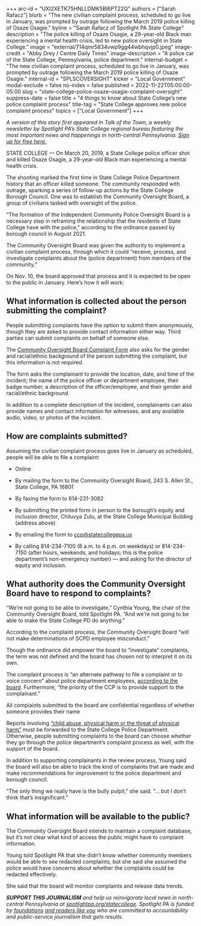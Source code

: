 +++
arc-id = "UXI2XETK75HNLLDMK5BI6PT22Q"
authors = ["Sarah Rafacz"]
blurb = "The new civilian complaint process, scheduled to go live in January, was prompted by outrage following the March 2019 police killing of Osaze Osagie."
byline = "Sarah Rafacz of Spotlight PA State College"
description = "The police killing of Osaze Osagie, a 29-year-old Black man experiencing a mental health crisis, led to new police oversight in State College."
image = "external/714qmr5834vwp9gg44wbhqvjp0.jpeg"
image-credit = "Abby Drey / Centre Daily Times"
image-description = "A police car of the State College, Pennsylvania, police department."
internal-budget = "The new civilian complaint process, scheduled to go live in January, was prompted by outrage following the March 2019 police killing of Osaze Osagie."
internal-id = "SPLSCOVERSIGHT"
kicker = "Local Government"
modal-exclude = false
no-index = false
published = 2022-11-22T05:00:00-05:00
slug = "state-college-police-osaze-osagie-complaint-oversight"
suppress-date = false
title = "4 things to know about State College’s new police complaint process"
title-tag = "State College approves new police complaint process"
topics = ["Local Government"]
+++

<i>A version of this story first appeared in Talk of the Town, a weekly newsletter by Spotlight PA’s State College regional bureau featuring the most important news and happenings in north-central Pennsylvania. </i><a href="https://www.spotlightpa.org/newsletters"><i>Sign up for free here.</i></a>

STATE COLLEGE — On March 20, 2019, a State College police officer shot and killed Osaze Osagie, a 29-year-old Black man experiencing a mental health crisis.

The shooting marked the first time in State College Police Department history that an officer killed someone. The community responded with outrage, sparking a series of follow-up actions by the State College Borough Council. One was to establish the Community Oversight Board, a group of civilians tasked with oversight of the police.

“The formation of the Independent Community Police Oversight Board is a necessary step in reframing the relationship that the residents of State College have with the police,” according to the ordinance passed by borough council in August 2021.

<script src="https://www.spotlightpa.org/embed.js" async></script><div data-spl-embed-version="1" data-spl-src="https://www.spotlightpa.org/embeds/newsletter/?cta=Sign%20up%20for%20our%20new%20regional%20newsletter%2C%20%3Cb%3ETalk%20of%20the%20Town%3C%2Fb%3E%2C%20and%20get%20all%20the%20news%20and%20notes%20from%20State%20College%20and%20north-central%20PA.&button=Sign%20Up%20Now&preselect=state_college&eyebrow=DON'T%20MISS%20A%20BEAT"></div>

The Community Oversight Board was given the authority to implement a civilian complaint process, through which it could “receive, process, and investigate complaints about the (police department) from members of the community.”

On Nov. 10, the board approved that process and it is expected to be open to the public in January. Here’s how it will work:

## What information is collected about the person submitting the complaint?

People submitting complaints have the option to submit them anonymously, though they are asked to provide contact information either way. Third parties can submit complaints on behalf of someone else.

The <a href="https://content.civicplus.com/api/assets/pa-statecollege/cd51d2f1-d3e6-4d44-8129-e708ae52c89e/submission-complaint-form-91622.pdf?sq=44f093b1-f1fd-1103-8593-7ebd69c5e1e1&scope=all">Community Oversight Board Complaint Form</a> also asks for the gender and racial/ethnic background of the person submitting the complaint, but this information is not required.

The form asks the complainant to provide the location, date, and time of the incident; the name of the police officer or department employee, their badge number, a description of the officer/employee, and their gender and racial/ethnic background.

In addition to a complete description of the incident, complainants can also provide names and contact information for witnesses, and any available audio, video, or photos of the incident.

## How are complaints submitted?

Assuming the civilian complaint process goes live in January as scheduled, people will be able to file a complaint:

- Online

- By mailing the form to the Community Oversight Board, 243 S. Allen St., State College, PA 16801

- By faxing the form to 814-231-3082

- By submitting the printed form in person to the borough’s equity and inclusion director, Chiluvya Zulu, at the State College Municipal Building (address above)

- By emailing the form to <a href="mailto:ccp@statecollegepa.us">ccp@statecollegepa.us</a>

- By calling 814-234-7100 (8 a.m. to 4 p.m. on weekdays) or 814-234-7150 (after hours, weekends, and holidays; this is the police department’s non-emergency number) — and asking for the director of equity and inclusion.

## What authority does the Community Oversight Board have to respond to complaints?

“We’re not going to be able to investigate,” Cynthia Young, the chair of the Community Oversight Board, told Spotlight PA. “And we’re not going to be able to make the State College PD do anything.”

According to the complaint process, the Community Oversight Board “will not make determinations of SCPD employee misconduct.”

Though the ordinance did empower the board to “investigate” complaints, the term was not defined and the board has chosen not to interpret it on its own.

The complaint process is “an alternate pathway to file a complaint or to voice concern” about police department employees, <a href="https://content.civicplus.com/api/assets/pa-statecollege/a42947eb-4ac6-42f0-96ba-85085642ea5e/9-8-22-draft-civcompprocess.pdf?sq=7b270b14-f1ae-7c67-dfca-a02b79d8c91c&scope=all">according to the board</a>. Furthermore, “the priority of the CCP is to provide support to the complainant.”

All complaints submitted to the board are confidential regardless of whether someone provides their name

Reports involving <a href="https://content.civicplus.com/api/assets/pa-statecollege/cd51d2f1-d3e6-4d44-8129-e708ae52c89e/submission-complaint-form-91622.pdf?sq=44f093b1-f1fd-1103-8593-7ebd69c5e1e1&scope=all">“child abuse, physical harm or the threat of physical harm”</a> must be forwarded to the State College Police Department. Otherwise, people submitting complaints to the board can choose whether they go through the police department’s complaint process as well, with the support of the board.

In addition to supporting complainants in the review process, Young said the board will also be able to track the kind of complaints that are made and make recommendations for improvement to the police department and borough council.

“The only thing we really have is the bully pulpit,” she said. “... but I don’t think that’s insignificant.”

## What information will be available to the public?

The Community Oversight Board intends to maintain a complaint database, but it’s not clear what kind of access the public might have to complaint information.

<script src="https://www.spotlightpa.org/embed.js" async></script><div data-spl-embed-version="1" data-spl-src="https://www.spotlightpa.org/embeds/donate/?eyebrow_text=SUPPORT%20SPOTLIGHT%20PA&cta_text=YES%2C%20I%20WANT%20TO%20CONTRIBUTE&teaser_text=The%20future%20of%20Spotlight%20PA%20depends%20on%20your%20support.%20Make%20a%20tax-deductible%20gift%20now%20to%20ensure%20this%20vital%20journalism%20can%20continue%20in%202023.%20As%20a%20special%20bonus%2C%20%3Cb%3Eall%20gifts%20will%20be%20DOUBLED."></div>

Young told Spotlight PA that she didn’t know whether community members would be able to see redacted complaints, but she said she assumed the police would have concerns about whether the complaints could be redacted effectively.

She said that the board will monitor complaints and release data trends.

<i><b>SUPPORT THIS JOURNALISM</b></i><i> and help us reinvigorate local news in north-central Pennsylvania at </i><a href="https://checkout.fundjournalism.org/memberform?org_id=spotlightpa&campaign=7015G0000013pUYQAY&utm_source=www.spotlightpa.org&utm_medium=statecollege:section&utm_campaign=statecollege:main"><i>spotlightpa.org/statecollege</i></a><i>. Spotlight PA is funded by </i><a href="https://www.spotlightpa.org/support"><i>foundations</i></a><i> </i><a href="https://www.spotlightpa.org/support"><i>and readers like you</i></a><i> who are committed to accountability and public-service journalism that gets results.</i>
